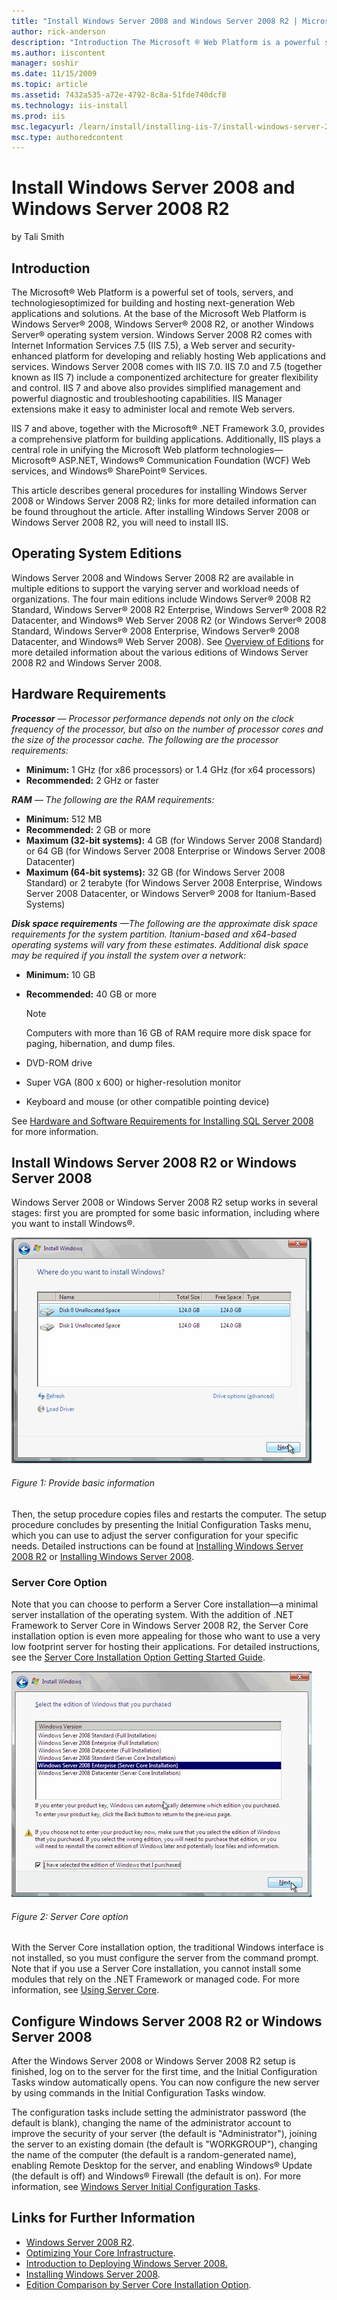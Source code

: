 ```yaml
---
title: "Install Windows Server 2008 and Windows Server 2008 R2 | Microsoft Docs"
author: rick-anderson
description: "Introduction The Microsoft ® Web Platform is a powerful set of tools, servers, and technologies optimized for building and hosting next-generation Web applic..."
ms.author: iiscontent
manager: soshir
ms.date: 11/15/2009
ms.topic: article
ms.assetid: 7432a535-a72e-4792-8c8a-51fde740dcf8
ms.technology: iis-install
ms.prod: iis
msc.legacyurl: /learn/install/installing-iis-7/install-windows-server-2008-and-windows-server-2008-r2
msc.type: authoredcontent
---
```

Install Windows Server 2008 and Windows Server 2008 R2
====================
by Tali Smith

## Introduction

The Microsoft® Web Platform is a powerful set of tools, servers, and technologiesoptimized for building and hosting next-generation Web applications and solutions. At the base of the Microsoft Web Platform is Windows Server® 2008, Windows Server® 2008 R2, or another Windows Server® operating system version. Windows Server 2008 R2 comes with Internet Information Services 7.5 (IIS 7.5), a Web server and security-enhanced platform for developing and reliably hosting Web applications and services. Windows Server 2008 comes with IIS 7.0. IIS 7.0 and 7.5 (together known as IIS 7) include a componentized architecture for greater flexibility and control. IIS 7 and above also provides simplified management and powerful diagnostic and troubleshooting capabilities. IIS Manager extensions make it easy to administer local and remote Web servers.

IIS 7 and above, together with the Microsoft® .NET Framework 3.0, provides a comprehensive platform for building applications. Additionally, IIS plays a central role in unifying the Microsoft Web platform technologies—Microsoft® ASP.NET, Windows® Communication Foundation (WCF) Web services, and Windows® SharePoint® Services.

This article describes general procedures for installing Windows Server 2008 or Windows Server 2008 R2; links for more detailed information can be found throughout the article. After installing Windows Server 2008 or Windows Server 2008 R2, you will need to install IIS.

## Operating System Editions

Windows Server 2008 and Windows Server 2008 R2 are available in multiple editions to support the varying server and workload needs of organizations. The four main editions include Windows Server® 2008 R2 Standard, Windows Server® 2008 R2 Enterprise, Windows Server® 2008 R2 Datacenter, and Windows® Web Server 2008 R2 (or Windows Server® 2008 Standard, Windows Server® 2008 Enterprise, Windows Server® 2008 Datacenter, and Windows® Web Server 2008). See [Overview of Editions](https://www.microsoft.com/windowsserver2008/en/us/r2-editions-overview.aspx) for more detailed information about the various editions of Windows Server 2008 R2 and Windows Server 2008.

## Hardware Requirements

***Processor*** *— Processor performance depends not only on the clock frequency of the processor, but also on the number of processor cores and the size of the processor cache. The following are the processor requirements:*

- **Minimum:** 1 GHz (for x86 processors) or 1.4 GHz (for x64 processors)
- **Recommended:** 2 GHz or faster

***RAM*** *— The following are the RAM requirements:*

- **Minimum:** 512 MB
- **Recommended:** 2 GB or more
- **Maximum (32-bit systems):** 4 GB (for Windows Server 2008 Standard) or 64 GB (for Windows Server 2008 Enterprise or Windows Server 2008 Datacenter)
- **Maximum (64-bit systems):** 32 GB (for Windows Server 2008 Standard) or 2 terabyte (for Windows Server 2008 Enterprise, Windows Server 2008 Datacenter, or Windows Server® 2008 for Itanium-Based Systems)

***Disk space requirements*** *—The following are the approximate disk space requirements for the system partition. Itanium-based and x64-based operating systems will vary from these estimates. Additional disk space may be required if you install the system over a network:*

- **Minimum:** 10 GB
- **Recommended:** 40 GB or more

    > [!NOTE]
    > Computers with more than 16 GB of RAM require more disk space for paging, hibernation, and dump files.
- DVD-ROM drive
- Super VGA (800 x 600) or higher-resolution monitor
- Keyboard and mouse (or other compatible pointing device)

See [Hardware and Software Requirements for Installing SQL Server 2008](https://technet.microsoft.com/en-us/library/ms143506.aspx) for more information.

## Install Windows Server 2008 R2 or Windows Server 2008

Windows Server 2008 or Windows Server 2008 R2 setup works in several stages: first you are prompted for some basic information, including where you want to install Windows®.

[![](install-windows-server-2008-and-windows-server-2008-r2/_static/image4.jpg)](install-windows-server-2008-and-windows-server-2008-r2/_static/image3.jpg)

###### Figure 1: Provide basic information

Then, the setup procedure copies files and restarts the computer. The setup procedure concludes by presenting the Initial Configuration Tasks menu, which you can use to adjust the server configuration for your specific needs. Detailed instructions can be found at [Installing Windows Server 2008 R2](https://technet.microsoft.com/en-us/library/dd379511(WS.10).aspx) or [Installing Windows Server 2008](https://technet.microsoft.com/en-us/library/cc755116.aspx).

### Server Core Option

Note that you can choose to perform a Server Core installation—a minimal server installation of the operating system. With the addition of .NET Framework to Server Core in Windows Server 2008 R2, the Server Core installation option is even more appealing for those who want to use a very low footprint server for hosting their applications. For detailed instructions, see the [Server Core Installation Option Getting Started Guide](https://technet.microsoft.com/en-us/library/cc753802(WS.10).aspx).

[![](install-windows-server-2008-and-windows-server-2008-r2/_static/image6.jpg)](install-windows-server-2008-and-windows-server-2008-r2/_static/image5.jpg)

###### Figure 2: Server Core option

With the Server Core installation option, the traditional Windows interface is not installed, so you must configure the server from the command prompt. Note that if you use a Server Core installation, you cannot install some modules that rely on the .NET Framework or managed code. For more information, see [Using Server Core](../../manage/working-with-server-core/index.md).

## Configure Windows Server 2008 R2 or Windows Server 2008

After the Windows Server 2008 or Windows Server 2008 R2 setup is finished, log on to the server for the first time, and the Initial Configuration Tasks window automatically opens. You can now configure the new server by using commands in the Initial Configuration Tasks window.

The configuration tasks include setting the administrator password (the default is blank), changing the name of the administrator account to improve the security of your server (the default is "Administrator"), joining the server to an existing domain (the default is "WORKGROUP"), changing the name of the computer (the default is a random-generated name), enabling Remote Desktop for the server, and enabling Windows® Update (the default is off) and Windows® Firewall (the default is on). For more information, see [Windows Server Initial Configuration Tasks](https://technet.microsoft.com/en-us/library/cc755215.aspx).

## Links for Further Information

- [Windows Server 2008 R2](https://www.microsoft.com/windowsserver2008/en/us/default.aspx).
- [Optimizing Your Core Infrastructure](https://www.microsoft.com/windowsserver2008/en/us/optimize-infrastructure.aspx).
- [Introduction to Deploying Windows Server 2008.](../../web-hosting/installing-infrastructure-components/introduction-to-deploying-windows-server-2008-r2.md)
- [Installing Windows Server 2008](https://download.microsoft.com/download/e/6/3/e63cf2f6-7f71-450b-8e4a-dace88e99456/readme.htm).
- [Edition Comparison by Server Core Installation Option](https://www.microsoft.com/windowsserver2008/en/us/r2-compare-core-installation.aspx).
